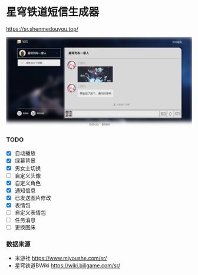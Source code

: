 # 星穹铁道短信生成器

<https://sr.shenmedouyou.top/>

![预览图](readme/screenshot.jpg)

### TODO

- [x] 自动播放
- [x] 绿幕背景
- [x] 男女主切换
- [ ] 自定义头像
- [x] 自定义角色
- [x] 通知信息
- [x] 已发送图片修改
- [x] 表情包
- [ ] 自定义表情包
- [ ] 任务消息
- [ ] 更换图床

### 数据来源

- 米游社 <https://www.miyoushe.com/sr/>
- 星穹铁道BWiki <https://wiki.biligame.com/sr/>
